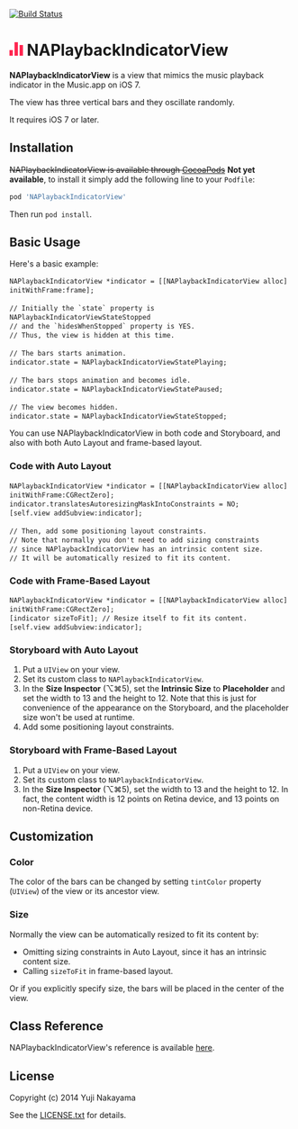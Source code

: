 [![Build Status](https://travis-ci.org/yujinakayama/NAPlaybackIndicatorView.png?branch=master)](https://travis-ci.org/yujinakayama/NAPlaybackIndicatorView)

# ![Icon](Documentation/icon.png) NAPlaybackIndicatorView

**NAPlaybackIndicatorView** is a view that mimics the music playback indicator in the Music.app on iOS 7.

The view has three vertical bars and they oscillate randomly.

It requires iOS 7 or later.

## Installation

~~NAPlaybackIndicatorView is available through [CocoaPods](http://cocoapods.org)~~ **Not yet available**,
to install it simply add the following line to your `Podfile`:

```ruby
pod 'NAPlaybackIndicatorView'
```

Then run `pod install`.

## Basic Usage

Here's a basic example:

```objc
NAPlaybackIndicatorView *indicator = [[NAPlaybackIndicatorView alloc] initWithFrame:frame];

// Initially the `state` property is NAPlaybackIndicatorViewStateStopped
// and the `hidesWhenStopped` property is YES.
// Thus, the view is hidden at this time.

// The bars starts animation.
indicator.state = NAPlaybackIndicatorViewStatePlaying;

// The bars stops animation and becomes idle.
indicator.state = NAPlaybackIndicatorViewStatePaused;

// The view becomes hidden.
indicator.state = NAPlaybackIndicatorViewStateStopped;
```

You can use NAPlaybackIndicatorView in both code and Storyboard, and also with both Auto Layout and frame-based layout.

### Code with Auto Layout

```objc
NAPlaybackIndicatorView *indicator = [[NAPlaybackIndicatorView alloc] initWithFrame:CGRectZero];
indicator.translatesAutoresizingMaskIntoConstraints = NO;
[self.view addSubview:indicator];

// Then, add some positioning layout constraints.
// Note that normally you don't need to add sizing constraints
// since NAPlaybackIndicatorView has an intrinsic content size.
// It will be automatically resized to fit its content.
```

### Code with Frame-Based Layout

```objc
NAPlaybackIndicatorView *indicator = [[NAPlaybackIndicatorView alloc] initWithFrame:CGRectZero];
[indicator sizeToFit]; // Resize itself to fit its content.
[self.view addSubview:indicator];
```

### Storyboard with Auto Layout

1. Put a `UIView` on your view.
2. Set its custom class to `NAPlaybackIndicatorView`.
3. In the **Size Inspector** (⌥⌘5), set the **Intrinsic Size** to **Placeholder** and set the width to 13 and the height to 12. Note that this is just for convenience of the appearance on the Storyboard, and the placeholder size won't be used at runtime.
4. Add some positioning layout constraints.

### Storyboard with Frame-Based Layout

1. Put a `UIView` on your view.
2. Set its custom class to `NAPlaybackIndicatorView`.
3. In the **Size Inspector** (⌥⌘5), set the width to 13 and the height to 12. In fact, the content width is 12 points on Retina device, and 13 points on non-Retina device.

## Customization

### Color

The color of the bars can be changed by setting `tintColor` property (`UIView`) of the view or its ancestor view.

### Size

Normally the view can be automatically resized to fit its content by:

* Omitting sizing constraints in Auto Layout, since it has an intrinsic content size.
* Calling `sizeToFit` in frame-based layout.

Or if you explicitly specify size, the bars will be placed in the center of the view.

## Class Reference

NAPlaybackIndicatorView's reference is available [here](http://yujinakayama.me/NAPlaybackIndicatorView/).

## License

Copyright (c) 2014 Yuji Nakayama

See the [LICENSE.txt](LICENSE.txt) for details.
